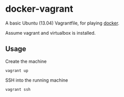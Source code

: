 # docker-vagrant

A basic Ubuntu (13.04) Vagrantfile, for playing [docker](https://www.docker.io/).

Assume vagrant and virtualbox is installed.

## Usage

Create the machine

    vagrant up

SSH into the running machine

    vagrant ssh
